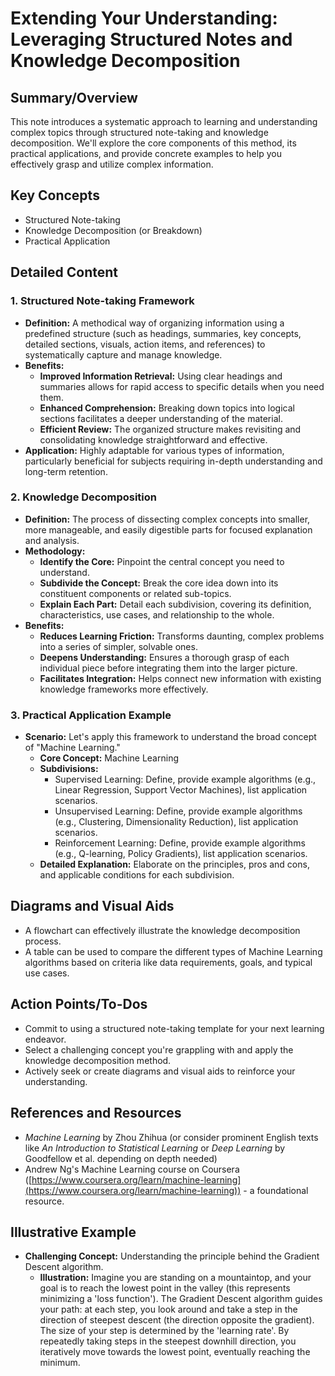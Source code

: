 # Extending Your Understanding: Leveraging Structured Notes and Knowledge Decomposition

## Summary/Overview

This note introduces a systematic approach to learning and understanding complex topics through structured note-taking and knowledge decomposition. We'll explore the core components of this method, its practical applications, and provide concrete examples to help you effectively grasp and utilize complex information.

## Key Concepts

*   Structured Note-taking
*   Knowledge Decomposition (or Breakdown)
*   Practical Application

## Detailed Content

### 1. Structured Note-taking Framework

*   **Definition:** A methodical way of organizing information using a predefined structure (such as headings, summaries, key concepts, detailed sections, visuals, action items, and references) to systematically capture and manage knowledge.
*   **Benefits:**
    *   **Improved Information Retrieval:** Using clear headings and summaries allows for rapid access to specific details when you need them.
    *   **Enhanced Comprehension:** Breaking down topics into logical sections facilitates a deeper understanding of the material.
    *   **Efficient Review:** The organized structure makes revisiting and consolidating knowledge straightforward and effective.
*   **Application:** Highly adaptable for various types of information, particularly beneficial for subjects requiring in-depth understanding and long-term retention.

### 2. Knowledge Decomposition

*   **Definition:** The process of dissecting complex concepts into smaller, more manageable, and easily digestible parts for focused explanation and analysis.
*   **Methodology:**
    *   **Identify the Core:** Pinpoint the central concept you need to understand.
    *   **Subdivide the Concept:** Break the core idea down into its constituent components or related sub-topics.
    *   **Explain Each Part:** Detail each subdivision, covering its definition, characteristics, use cases, and relationship to the whole.
*   **Benefits:**
    *   **Reduces Learning Friction:** Transforms daunting, complex problems into a series of simpler, solvable ones.
    *   **Deepens Understanding:** Ensures a thorough grasp of each individual piece before integrating them into the larger picture.
    *   **Facilitates Integration:** Helps connect new information with existing knowledge frameworks more effectively.

### 3. Practical Application Example

*   **Scenario:** Let's apply this framework to understand the broad concept of "Machine Learning."
    *   **Core Concept:** Machine Learning
    *   **Subdivisions:**
        *   Supervised Learning: Define, provide example algorithms (e.g., Linear Regression, Support Vector Machines), list application scenarios.
        *   Unsupervised Learning: Define, provide example algorithms (e.g., Clustering, Dimensionality Reduction), list application scenarios.
        *   Reinforcement Learning: Define, provide example algorithms (e.g., Q-learning, Policy Gradients), list application scenarios.
    *   **Detailed Explanation:** Elaborate on the principles, pros and cons, and applicable conditions for each subdivision.

## Diagrams and Visual Aids

*   A flowchart can effectively illustrate the knowledge decomposition process.
*   A table can be used to compare the different types of Machine Learning algorithms based on criteria like data requirements, goals, and typical use cases.

## Action Points/To-Dos

*   Commit to using a structured note-taking template for your next learning endeavor.
*   Select a challenging concept you're grappling with and apply the knowledge decomposition method.
*   Actively seek or create diagrams and visual aids to reinforce your understanding.

## References and Resources

*   *Machine Learning* by Zhou Zhihua (or consider prominent English texts like *An Introduction to Statistical Learning* or *Deep Learning* by Goodfellow et al. depending on depth needed)
*   Andrew Ng's Machine Learning course on Coursera ([https://www.coursera.org/learn/machine-learning](https://www.coursera.org/learn/machine-learning)) - a foundational resource.

## Illustrative Example

*   **Challenging Concept:** Understanding the principle behind the Gradient Descent algorithm.
    *   **Illustration:** Imagine you are standing on a mountaintop, and your goal is to reach the lowest point in the valley (this represents minimizing a 'loss function'). The Gradient Descent algorithm guides your path: at each step, you look around and take a step in the direction of steepest descent (the direction opposite the gradient). The size of your step is determined by the 'learning rate'. By repeatedly taking steps in the steepest downhill direction, you iteratively move towards the lowest point, eventually reaching the minimum.